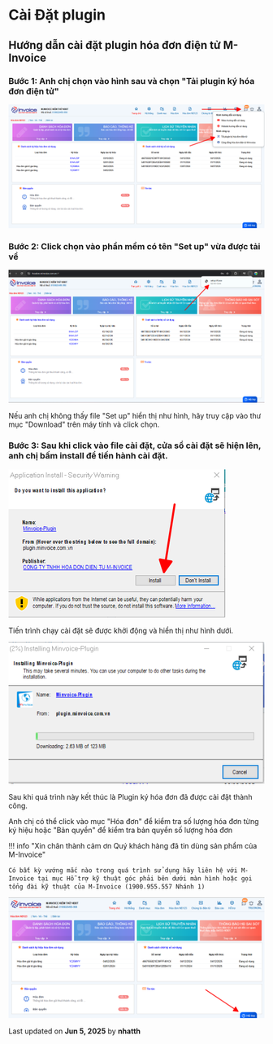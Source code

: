 # **Cài Đặt plugin**

## **Hướng dẫn cài đặt plugin hóa đơn điện tử M-Invoice**

### **Bước 1: Anh chị chọn vào hình sau và chọn "Tải plugin ký hóa đơn điện tử"**

![Hình 1](../../assets/images/invoice1/1.0_plugin_1.png)

### **Bước 2: Click chọn vào phần mềm có tên "Set up" vừa được tải về**

![Hình 1](../../assets/images/invoice1/1.0_plugin_2.png)

Nếu anh chị không thấy file "Set up" hiển thị như hình, hãy truy cập vào thư mục "Download" trên máy tính và click chọn.

### **Bước 3: Sau khi click vào file cài đặt, cửa sổ cài đặt sẽ hiện lên, anh chị bấm install để tiến hành cài đặt.**

![Hình 1](../../assets/images/invoice1/1.0_plugin_3.png)

Tiến trình chạy cài đặt sẽ được khởi động và hiển thị như hình dưới.

![Hình 1](../../assets/images/invoice1/1.0_plugin_4.png)

Sau khi quá trình này kết thúc là Plugin ký hóa đơn đã được cài đặt thành công.

Anh chị có thể click vào mục "Hóa đơn" để kiểm tra số lượng hóa đơn từng ký hiệu hoặc "Bản quyền" để kiểm tra bản quyền số lượng hóa đơn

!!! info "Xin chân thành cảm ơn Quý khách hàng đã tin dùng sản phẩm của M-Invoice"

    Có bất kỳ vướng mắc nào trong quá trình sử dụng hãy liên hệ với M-Invoice tại mục Hỗ trợ kỹ thuật góc phải bên dưới màn hình hoặc gọi tổng đài kỹ thuật của M-Invoice (1900.955.557 Nhánh 1)

![Hình 5](../../assets/images/invoice1/1.0_suaTienBangTay_5.png)




<div class="last-updated">Last updated on <strong>Jun 5, 2025</strong> by <strong>nhatth</strong></div>
